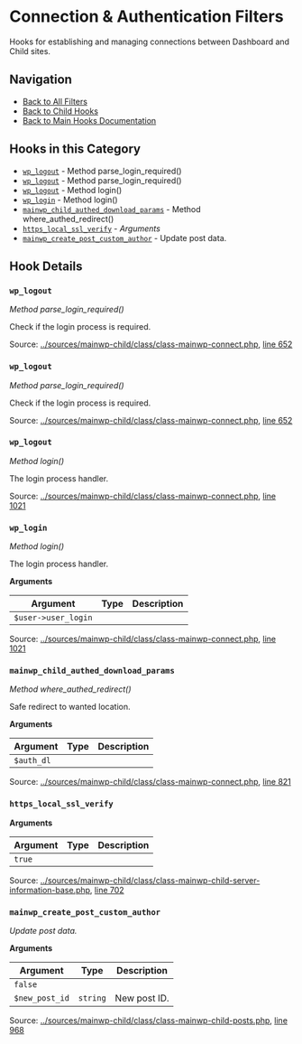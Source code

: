 # Connection & Authentication Filters

Hooks for establishing and managing connections between Dashboard and Child sites.

## Navigation

- [Back to All Filters](../index.md)
- [Back to Child Hooks](../../index.md)
- [Back to Main Hooks Documentation](../../../index.md)

## Hooks in this Category

- [`wp_logout`](#wp_logout) - Method parse_login_required()
- [`wp_logout`](#wp_logout) - Method parse_login_required()
- [`wp_logout`](#wp_logout) - Method login()
- [`wp_login`](#wp_login) - Method login()
- [`mainwp_child_authed_download_params`](#mainwp_child_authed_download_params) - Method where_authed_redirect()
- [`https_local_ssl_verify`](#https_local_ssl_verify) - *Arguments*
- [`mainwp_create_post_custom_author`](#mainwp_create_post_custom_author) - Update post data.

## Hook Details

### `wp_logout`

*Method parse_login_required()*

Check if the login process is required.


Source: [../sources/mainwp-child/class/class-mainwp-connect.php](class/class-mainwp-connect.php), [line 652](class/class-mainwp-connect.php#L652-L680)



### `wp_logout`

*Method parse_login_required()*

Check if the login process is required.


Source: [../sources/mainwp-child/class/class-mainwp-connect.php](class/class-mainwp-connect.php), [line 652](class/class-mainwp-connect.php#L652-L710)



### `wp_logout`

*Method login()*

The login process handler.


Source: [../sources/mainwp-child/class/class-mainwp-connect.php](class/class-mainwp-connect.php), [line 1021](class/class-mainwp-connect.php#L1021-L1058)



### `wp_login`

*Method login()*

The login process handler.

**Arguments**

Argument | Type | Description
-------- | ---- | -----------
`$user->user_login` |  | 

Source: [../sources/mainwp-child/class/class-mainwp-connect.php](class/class-mainwp-connect.php), [line 1021](class/class-mainwp-connect.php#L1021-L1066)



### `mainwp_child_authed_download_params`

*Method where_authed_redirect()*

Safe redirect to wanted location.

**Arguments**

Argument | Type | Description
-------- | ---- | -----------
`$auth_dl` |  | 

Source: [../sources/mainwp-child/class/class-mainwp-connect.php](class/class-mainwp-connect.php), [line 821](class/class-mainwp-connect.php#L821-L847)



### `https_local_ssl_verify`

**Arguments**

Argument | Type | Description
-------- | ---- | -----------
`true` |  | 

Source: [../sources/mainwp-child/class/class-mainwp-child-server-information-base.php](class/class-mainwp-child-server-information-base.php), [line 702](class/class-mainwp-child-server-information-base.php#L702-L702)



### `mainwp_create_post_custom_author`

*Update post data.*

**Arguments**

Argument | Type | Description
-------- | ---- | -----------
`false` |  | 
`$new_post_id` | `string` | New post ID.

Source: [../sources/mainwp-child/class/class-mainwp-child-posts.php](class/class-mainwp-child-posts.php), [line 968](class/class-mainwp-child-posts.php#L968-L1012)



